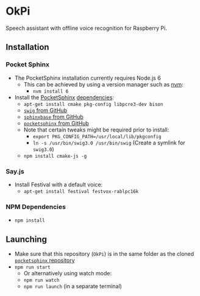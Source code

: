 # OkPi
Speech assistant with offline voice recognition for Raspberry Pi.

## Installation

### Pocket Sphinx

* The PocketSphinx installation currently requires Node.js 6
    * This can be achieved by using a version manager such as [nvm](https://github.com/creationix/nvm):
        * `nvm install 6`
* Install the [PocketSphinx](https://github.com/cmusphinx/node-pocketsphinx) [dependencies](https://github.com/cmusphinx/node-pocketsphinx#installation):
    * `apt-get install cmake pkg-config libpcre3-dev bison`
    * [`swig` from GitHub](https://github.com/swig/swig)
    * [`sphinxbase` from GitHub](https://github.com/cmusphinx/sphinxbase)
    * [`pocketsphinx` from GitHub](https://github.com/cmusphinx/pocketsphinx)
    * Note that certain tweaks might be required prior to install:
        * `export PKG_CONFIG_PATH=/usr/local/lib/pkgconfig`
        * `ln -s /usr/bin/swig3.0 /usr/bin/swig` (Create a symlink for `swig3.0`)
    * `npm install cmake-js -g`

### Say.js

* Install Festival with a default voice:
    * `apt-get install festival festvox-rablpc16k`

### NPM Dependencies

* `npm install`

## Launching
* Make sure that this repository (`OkPi`) is in the same folder as the cloned [`pocketsphinx` repository](https://github.com/cmusphinx/pocketsphinx)
* `npm run start`
    * Or alternatively using watch mode:
    * `npm run watch`
    * `npm run launch` (in a separate terminal)
